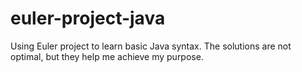 # euler-project-java

Using Euler project to learn basic Java syntax. The solutions are not optimal, but they help me achieve my purpose.
